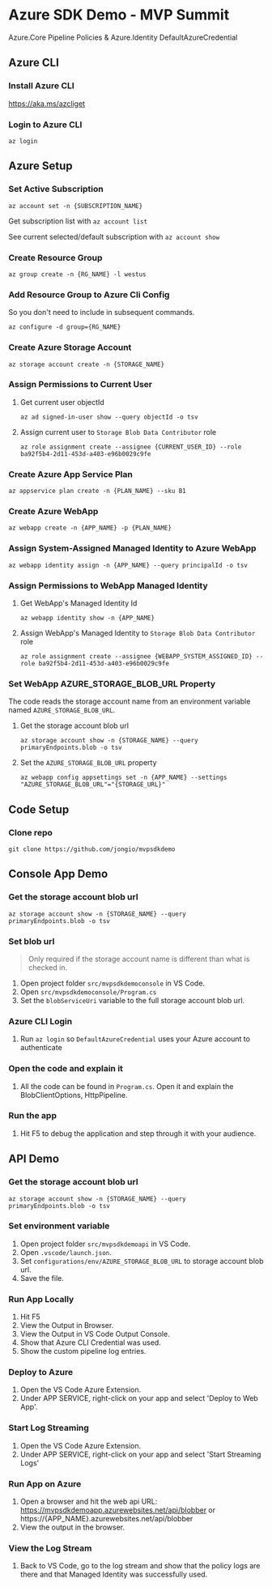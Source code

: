 # Azure SDK Demo - MVP Summit

Azure.Core Pipeline Policies & Azure.Identity DefaultAzureCredential

## Azure CLI

### Install Azure CLI

https://aka.ms/azcliget

### Login to Azure CLI

`az login`

## Azure Setup

### Set Active Subscription

`az account set -n {SUBSCRIPTION_NAME}`

Get subscription list with `az account list`

See current selected/default subscription with `az account show`

### Create Resource Group

`az group create -n {RG_NAME} -l westus`

### Add Resource Group to Azure Cli Config

So you don't need to include in subsequent commands.

`az configure -d group={RG_NAME}`

### Create Azure Storage Account

`az storage account create -n {STORAGE_NAME}`

### Assign Permissions to Current User

1. Get current user objectId

    `az ad signed-in-user show --query objectId -o tsv`

1. Assign current user to `Storage Blob Data Contributor` role

    `az role assignment create --assignee {CURRENT_USER_ID} --role ba92f5b4-2d11-453d-a403-e96b0029c9fe`

### Create Azure App Service Plan

`az appservice plan create -n {PLAN_NAME} --sku B1`

### Create Azure WebApp

`az webapp create -n {APP_NAME} -p {PLAN_NAME}`

### Assign System-Assigned Managed Identity to Azure WebApp

`az webapp identity assign -n {APP_NAME} --query principalId -o tsv`

### Assign Permissions to WebApp Managed Identity

1. Get WebApp's Managed Identity Id

    `az webapp identity show -n {APP_NAME}`

1. Assign WebApp's Managed Identity to `Storage Blob Data Contributor` role

    `az role assignment create --assignee {WEBAPP_SYSTEM_ASSIGNED_ID} --role ba92f5b4-2d11-453d-a403-e96b0029c9fe`

### Set WebApp AZURE_STORAGE_BLOB_URL Property

The code reads the storage account name from an environment variable named `AZURE_STORAGE_BLOB_URL`.

1. Get the storage account blob url

    `az storage account show -n {STORAGE_NAME} --query primaryEndpoints.blob -o tsv`

1. Set the `AZURE_STORAGE_BLOB_URL` property

    `az webapp config appsettings set -n {APP_NAME} --settings "AZURE_STORAGE_BLOB_URL"="{STORAGE_URL}"`

## Code Setup

### Clone repo

`git clone https://github.com/jongio/mvpsdkdemo`

## Console App Demo

### Get the storage account blob url

`az storage account show -n {STORAGE_NAME} --query primaryEndpoints.blob -o tsv`

### Set blob url

> Only required if the storage account name is different than what is checked in.

1. Open project folder `src/mvpsdkdemoconsole` in VS Code.
1. Open `src/mvpsdkdemoconsole/Program.cs`
1. Set the `blobServiceUri` variable to the full storage account blob url.

### Azure CLI Login

1. Run `az login` so `DefaultAzureCredential` uses your Azure account to authenticate

### Open the code and explain it

1. All the code can be found in `Program.cs`.  Open it and explain the BlobClientOptions, HttpPipeline.

### Run the app

1. Hit F5 to debug the application and step through it with your audience.

## API Demo

### Get the storage account blob url

`az storage account show -n {STORAGE_NAME} --query primaryEndpoints.blob -o tsv`

### Set environment variable

1. Open project folder `src/mvpsdkdemoapi` in VS Code.
1. Open `.vscode/launch.json`.
1. Set `configurations/env/AZURE_STORAGE_BLOB_URL` to storage account blob url.
1. Save the file.

### Run App Locally

1. Hit F5
1. View the Output in Browser.
1. View the Output in VS Code Output Console.
1. Show that Azure CLI Credential was used.
1. Show the custom pipeline log entries.

### Deploy to Azure

1. Open the VS Code Azure Extension.
1. Under APP SERVICE, right-click on your app and select 'Deploy to Web App'.

### Start Log Streaming

1. Open the VS Code Azure Extension.
1. Under APP SERVICE, right-click on your app and select 'Start Streaming Logs'

### Run App on Azure

1. Open a browser and hit the web api URL: https://mvpsdkdemoapp.azurewebsites.net/api/blobber or https://{APP_NAME}.azurewebsites.net/api/blobber
1. View the output in the browser.

### View the Log Stream

1. Back to VS Code, go to the log stream and show that the policy logs are there and that Managed Identity was successfully used.